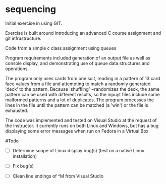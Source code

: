 # sequencing
Initial exercise in using GIT.

Exercise is built around introducing an advanced C course assignment and git infrastructure.

Code from a simple c class assignment using queues

Program requirements included generation of an output file as well as console display, and demonstrating use of queue data structures and operations. 

The program only uses cards from one suit, reading in a pattern of 13 card face values from a file and attempting to match a randomly generated 'deck' to the pattern. Because 'shuffling' ~randomizes the deck, the same pattern can be used with different results, so the inpuyt files include some malformed patterns and a lot of duplicates. The program processes the lines in the file until the pattern can be matched (a 'win') or the file is exhausted. 

The code was implemented and tested on Visual Studio at the request of the Instructor. It currently runs on both Linux and Windows, but has a bug displaying some error messages when run on Fedora in a Virtual Box

#Todo
- [ ] Determine scope of Linux display bug(s) (test on a native Linux installation)
- [ ] Fix bug(s)
- [ ] Clean line endings of ^M from Visual Studio

